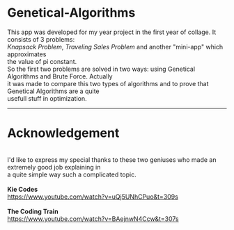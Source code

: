 # Genetical-Algorithms

This app was developed for my year project in the first year of collage. It consists of 3 problems:<br>
<i>Knapsack Problem</i>, <i>Traveling Sales Problem</i> and another "mini-app" which approximates<br>
the value of pi constant.<br>
So the first two problems are solved in two ways: using Genetical Algorithms and Brute Force. Actually<br>
it was made to compare this two types of algorithms and to prove that Genetical Algorithms are a quite<br>
usefull stuff in optimization.

---

<h1>Acknowledgement</h1><br>
I'd like to express my special thanks to these two geniuses who made an extremely good job explaining in<br>
a quite simple way such a complicated topic.<br><br>
<b>Kie Codes</b><br>
<a href="https://www.youtube.com/watch?v=uQj5UNhCPuo&t=309s">https://www.youtube.com/watch?v=uQj5UNhCPuo&t=309s</a><br><br>
<b>The Coding Train</b><br>
<a href="https://www.youtube.com/watch?v=BAejnwN4Ccw&t=307s">https://www.youtube.com/watch?v=BAejnwN4Ccw&t=307s</a>
